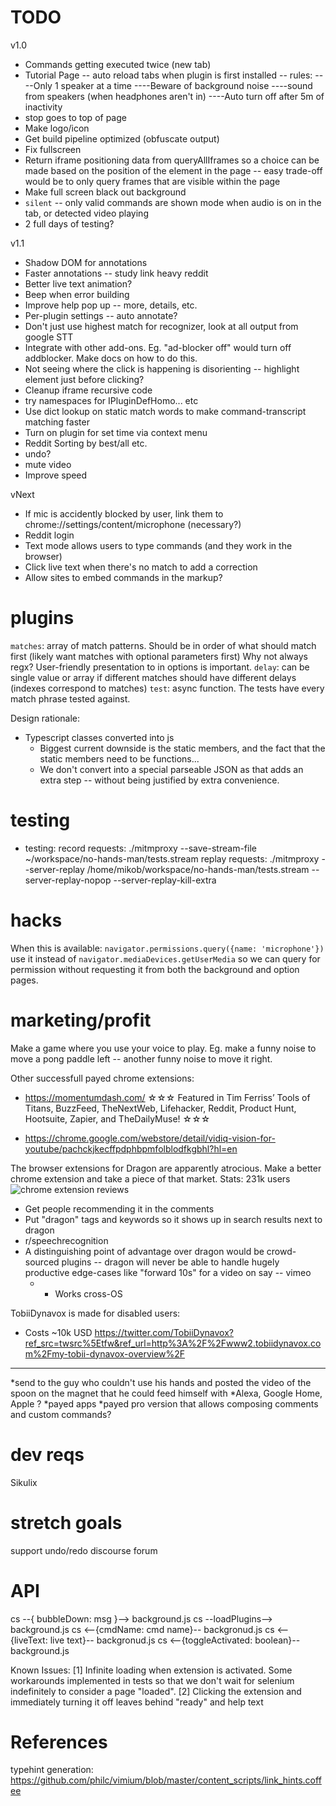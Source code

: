 TODO
===
v1.0
* Commands getting executed twice (new tab)
* Tutorial Page
-- auto reload tabs when plugin is first installed
-- rules:
----Only 1 speaker at a time
----Beware of background noise
----sound from speakers (when headphones aren't in)
----Auto turn off after 5m of inactivity
* stop goes to top of page
* Make logo/icon
* Get build pipeline optimized (obfuscate output)
* Fix fullscreen
* Return iframe positioning data from queryAllIframes so a choice can be made based on the position of the element in the page -- easy trade-off would be to only query frames that are visible within the page
* Make full screen black out background
* `silent` -- only valid commands are shown mode when audio is on in the tab, or detected video playing
* 2 full days of testing?

v1.1
* Shadow DOM for annotations
* Faster annotations -- study link heavy reddit
* Better live text animation?
* Beep when error building
* Improve help pop up -- more, details, etc.
* Per-plugin settings -- auto annotate?
* Don't just use highest match for recognizer, look at all output from google STT
* Integrate with other add-ons. Eg. "ad-blocker off" would turn off addblocker. Make docs on how to do this.
* Not seeing where the click is happening is disorienting -- highlight element just before clicking?
* Cleanup iframe recursive code
* try namespaces for IPluginDefHomo... etc
* Use dict lookup on static match words to make command-transcript matching faster
* Turn on plugin for set time via context menu
* Reddit Sorting by best/all etc.
* undo?
* mute video
* Improve speed

vNext
* If mic is accidently blocked by user, link them to chrome://settings/content/microphone (necessary?)
* Reddit login
* Text mode allows users to type commands (and they work in the browser)
* Click live text when there's no match to add a correction
* Allow sites to embed commands in the markup?

plugins
===
`matches`: array of match patterns.
	Should be in order of what should match first (likely want matches with optional parameters first)
 Why not always regx? User-friendly presentation to in options is important.
`delay`: can be single value or array if different matches should have different delays (indexes correspond to matches)
`test`: async function. The tests have every match phrase tested against.

Design rationale:
* Typescript classes converted into js
    * Biggest current downside is the static members, and the fact
    that the static members need to be functions...
    * We don't convert into a special parseable JSON as that adds an extra step -- without being justified by extra convenience.

testing
===
* testing:
    record requests: ./mitmproxy --save-stream-file ~/workspace/no-hands-man/tests.stream
    replay requests: ./mitmproxy --server-replay /home/mikob/workspace/no-hands-man/tests.stream --server-replay-nopop --server-replay-kill-extra

hacks
===
When this is available: `navigator.permissions.query({name: 'microphone'})` use it instead of
`navigator.mediaDevices.getUserMedia` so we can query for permission without requesting it
from both the background and option pages.

marketing/profit
===
Make a game where you use your voice to play. Eg. make a funny noise to move a pong paddle left -- another funny noise to move it right.

Other successfull payed chrome extensions:
  * https://momentumdash.com/
☆☆☆ Featured in Tim Ferriss’ Tools of Titans, BuzzFeed, TheNextWeb, Lifehacker, Reddit, Product Hunt, Hootsuite, Zapier, and TheDailyMuse! ☆☆☆

  * https://chrome.google.com/webstore/detail/vidiq-vision-for-youtube/pachckjkecffpdphbpmfolblodfkgbhl?hl=en

The browser extensions for Dragon are apparently atrocious. Make a better chrome extension and take a piece of that market.
Stats: 231k users
![chrome extension reviews](./res/dragon-chrome-ext-reviews.png)

  * Get people recommending it in the comments
  * Put "dragon" tags and keywords so it shows up in search results next to dragon
  * r/speechrecognition
  * A distinguishing point of advantage over dragon would be crowd-sourced plugins -- dragon will never be able to handle hugely productive edge-cases like "forward 10s" for a video on say -- vimeo
    * + Works cross-OS

TobiiDynavox is made for disabled users:
  * Costs ~10k USD
  https://twitter.com/TobiiDynavox?ref_src=twsrc%5Etfw&ref_url=http%3A%2F%2Fwww2.tobiidynavox.com%2Fmy-tobii-dynavox-overview%2F

---
*send to the guy who couldn't use his hands and posted the video of the spoon on the magnet that he could feed himself with
*Alexa, Google Home, Apple ?
*payed apps
*payed pro version that allows composing comments and custom commands?

dev reqs
===
Sikulix

stretch goals
===
support undo/redo
discourse forum

API
===
cs --{ bubbleDown: msg }-->  background.js
cs --loadPlugins--> background.js
cs <--{cmdName: cmd name}-- backgronud.js
cs <--{liveText: live text}-- backgronud.js
cs <--{toggleActivated: boolean}-- background.js


Known Issues:
[1] Infinite loading when extension is activated. Some workarounds implemented in tests so that
    we don't wait for selenium indefinitely to consider a page "loaded".
[2] Clicking the extension and immediately turning it off leaves behind "ready" and help text


References
===
typehint generation:
https://github.com/philc/vimium/blob/master/content_scripts/link_hints.coffee